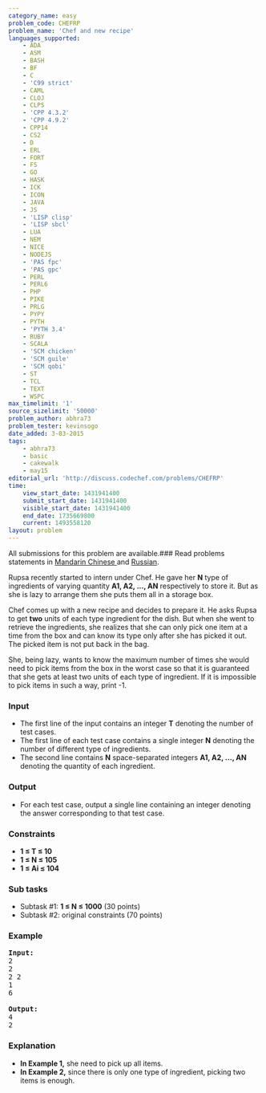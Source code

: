 ```yaml
---
category_name: easy
problem_code: CHEFRP
problem_name: 'Chef and new recipe'
languages_supported:
    - ADA
    - ASM
    - BASH
    - BF
    - C
    - 'C99 strict'
    - CAML
    - CLOJ
    - CLPS
    - 'CPP 4.3.2'
    - 'CPP 4.9.2'
    - CPP14
    - CS2
    - D
    - ERL
    - FORT
    - FS
    - GO
    - HASK
    - ICK
    - ICON
    - JAVA
    - JS
    - 'LISP clisp'
    - 'LISP sbcl'
    - LUA
    - NEM
    - NICE
    - NODEJS
    - 'PAS fpc'
    - 'PAS gpc'
    - PERL
    - PERL6
    - PHP
    - PIKE
    - PRLG
    - PYPY
    - PYTH
    - 'PYTH 3.4'
    - RUBY
    - SCALA
    - 'SCM chicken'
    - 'SCM guile'
    - 'SCM qobi'
    - ST
    - TCL
    - TEXT
    - WSPC
max_timelimit: '1'
source_sizelimit: '50000'
problem_author: abhra73
problem_tester: kevinsogo
date_added: 3-03-2015
tags:
    - abhra73
    - basic
    - cakewalk
    - may15
editorial_url: 'http://discuss.codechef.com/problems/CHEFRP'
time:
    view_start_date: 1431941400
    submit_start_date: 1431941400
    visible_start_date: 1431941400
    end_date: 1735669800
    current: 1493558120
layout: problem
---
```

All submissions for this problem are available.###  Read problems statements in [Mandarin Chinese ](http://www.codechef.com/download/translated/MAY15/mandarin/CHEFRP.pdf) and [Russian](http://www.codechef.com/download/translated/MAY15/russian/CHEFRP.pdf).

Rupsa recently started to intern under Chef. He gave her **N** type of ingredients of varying quantity  **A1, A2, ..., AN** respectively to store it. But as she is lazy to arrange them she puts them all in a storage box.

Chef comes up with a new recipe and decides to prepare it. He asks Rupsa to get **two** units of each type ingredient for the dish. But when she went to retrieve the ingredients, she realizes that she can only pick one item at a time from the box and can know its type only after she has picked it out. The picked item is not put back in the bag.

She, being lazy, wants to know the maximum number of times she would need to pick items from the box in the worst case so that it is guaranteed that she gets at least two units of each type of ingredient. If it is impossible to pick items in such a way, print -1.

### Input

- The first line of the input contains an integer **T** denoting the number of test cases.
- The first line of each test case contains a single integer **N** denoting the number of different type of ingredients.
- The second line contains **N** space-separated integers **A1, A2, ..., AN** denoting the quantity of each ingredient.

### Output

- For each test case, output a single line containing an integer denoting the answer corresponding to that test case.

### Constraints

- **1 ≤ T ≤ 10**
- **1 ≤ N ≤ 105**
- **1 ≤ Ai ≤ 104**

### Sub tasks

- Subtask #1: **1 ≤ N ≤ 1000** (30 points)
- Subtask #2: original constraints (70 points)

### Example

<pre><b>Input:</b>
2
2
2 2
1
6

<b>Output:</b>
4
2
</pre>
### Explanation

- **In Example 1,** she need to pick up all items.
- **In Example 2,** since there is only one type of ingredient, picking two items is enough.
